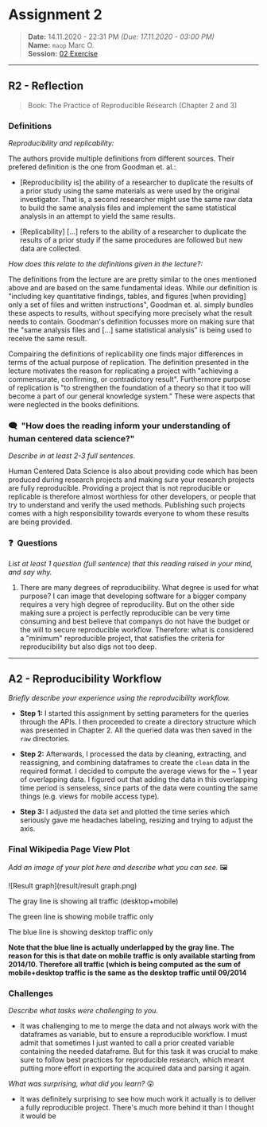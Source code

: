 # Assignment 2
> **Date:** 14.11.2020 - 22:31 PM *(Due: 17.11.2020 - 03:00 PM)*  
> **Name:** `maop` Marc O.  
> **Session:** [02 Exercise](https://github.com/FUB-HCC/hcds-winter-2020/wiki/02_exercise)   
----

## R2 - Reflection
> Book: The Practice of Reproducible Research (Chapter 2 and 3)

### Definitions

_Reproducibility and replicability:_

The authors provide multiple definitions from different sources. Their prefered definition is the one from Goodman et. al.:
* \[Reproducibility is\] the ability of a researcher to duplicate the results of a prior study using the same materials as were used by the original investigator. That is, a second researcher might use the same raw data to build the same analysis files and implement the same statistical analysis in an attempt to yield the same results. 

* \[Replicability\] \[...\] refers to the ability of a researcher to duplicate the results of a prior study if the same procedures are followed but new data are collected.


_How does this relate to the definitions given in the lecture?:_ 

The definitions from the lecture are are pretty similar to the ones mentioned above and are based on the same fundamental ideas. While our definition is "including key quantitative findings, tables, and figures \[when providing\] only a set of files and written instructions", Goodman et. al. simply bundles these aspects to results, without specifying more precisely what the result needs to contain. Goodman's definition focusses more on making sure that the "same analysis files and \[...\] same statistical analysis" is being used to receive the same result.  

Compairing the definitions of replicability one finds major differences in terms of the actual purpose of replication. The definition presented in the lecture motivates the reason for replicating a project with "achieving a commensurate, confirming, or contradictory result". Furthermore purpose of replication is "to strengthen the foundation of a theory so that it too will become a part of our general knowledge system." These were aspects that were neglected in the books definitions.


### 🗨️&nbsp; "How does the reading inform your understanding of human centered data science?"  
_Describe in at least 2-3 full sentences._

Human Centered Data Science is also about providing code which has been produced during research projects and making sure your research projects are fully reproducible. Providing a project that is not reproducible or replicable is therefore almost worthless for other developers, or people that try to understand and verify the used methods. Publishing such projects comes with a high responsibility towards everyone to whom these results are being provided.

### ❓&nbsp; Questions
_List at least 1 question (full sentence) that this reading raised in your mind, and say why._

1. There are many degrees of reproducibility. What degree is used for what purpose? I can image that developing software for a bigger company requires a very high degree of reproducility. But on the other side making sure a project is perfectly reproducible can be very time consuming and best believe that companys do not have the budget or the will to secure reproducible workflow. Therefore: what is considered a "minimum" reproducible project, that satisfies the criteria for reproducibility but also digs not too deep.

***

## A2 - Reproducibility Workflow
_Briefly describe your experience using the reproducibility workflow._

* **Step 1:** I started this assignment by setting parameters for the queries through the APIs. I then proceeded to create a directory structure which was presented in Chapter 2. All the queried data was then saved in the `raw` directories.

* **Step 2:** Afterwards, I processed the data by cleaning, extracting, and reassigning, and combining dataframes to create the `clean` data in the required format. I decided to compute the average views for the ~ 1 year of overlapping data. I figured out that adding the data in this overlapping time period is senseless, since parts of the data were counting the same things (e.g. views for mobile access type).

* **Step 3:** I adjusted the data set and plotted the time series which seriously gave me headaches labeling, resizing and trying to adjust the axis.

### Final Wikipedia Page View Plot
_Add an image of your plot here and describe what you can see._ 🖼️ 

![Result graph](result/result graph.png)

The gray line is showing all traffic (desktop+mobile)

The green line is showing mobile traffic only

The blue line is showing desktop traffic only

**Note that the blue line is actually underlapped by the gray line. The reason for this is that date on mobile traffic is only available starting from 2014/10. Therefore all traffic (which is being computed as the sum of mobile+desktop traffic is the same as the desktop traffic until 09/2014**

### Challenges
_Describe what tasks were challenging to you._
* It was challenging to me to merge the data and not always work with the dataframes as variable, but to ensure a reproducible workflow. I must admit that sometimes I just wanted to call a prior created variable containing the needed dataframe. But for this task it was crucial to make sure to follow best practices for reproducible research, which meant putting more effort in exporting the acquired data and parsing it again.

_What was surprising, what did you learn?_ 😮 
* It was definitely surprising to see how much work it actually is to deliver a fully reproducible project. There's much more behind it than I thought it would be
